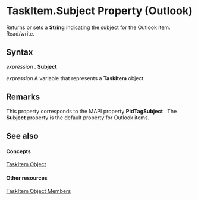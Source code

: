 
# TaskItem.Subject Property (Outlook)

Returns or sets a  **String** indicating the subject for the Outlook item. Read/write.


## Syntax

 _expression_ . **Subject**

 _expression_ A variable that represents a **TaskItem** object.


## Remarks

This property corresponds to the MAPI property  **PidTagSubject** . The **Subject** property is the default property for Outlook items.


## See also


#### Concepts


[TaskItem Object](5df8cfa5-5460-a5a1-a130-ba5bca1a0091.md)
#### Other resources


[TaskItem Object Members](97234a76-2fc5-bbe4-2e14-25ae18694fc9.md)
